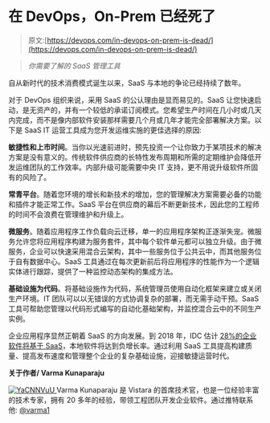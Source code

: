 # 在 DevOps，On-Prem 已经死了

> 原文:[https://devops.com/in-devops-on-prem-is-dead/](https://devops.com/in-devops-on-prem-is-dead/)

> *你需要了解的 SaaS 管理工具*

自从新时代的技术消费模式诞生以来，SaaS 与本地的争论已经持续了数年。

对于 DevOps 组织来说，采用 SaaS 的公认理由是显而易见的。SaaS 让您快速启动，是无资产的，并有一个较低的承诺订阅模式。您希望生产时间在几小时或几天内完成，而不是像内部软件安装那样需要几个月或几年才能完全部署解决方案。以下是 SaaS IT 运营工具成为您开发运维实施的更佳选择的原因:

**敏捷性和上市时间**。当你以光速前进时，预先投资一个让你致力于某项技术的解决方案是没有意义的。传统软件供应商的长特性发布周期和所需的定期维护会降低开发运维团队的工作效率。内部升级可能需要中央 IT 支持，更不用说升级软件所固有的风险了。

**常青平台**。随着您环境的增长和新技术的增加，您的管理解决方案需要必备的功能和插件才能正常工作。SaaS 平台在供应商的幕后不断更新技术，因此您的工程师的时间不会浪费在管理维护和升级上。

**微服务**。随着应用程序工作负载向云迁移，单一的应用程序架构正逐渐失宠。微服务允许您将应用程序构建为服务套件，其中每个软件单元都可以独立升级。由于微服务，企业可以快速采用混合云架构，其中一些服务位于公共云中，而其他服务位于自有数据中心。SaaS 工具通过在每次更新前后将应用程序的性能作为一个逻辑实体进行跟踪，提供了一种监控动态架构的集成方法。

**基础设施为代码**。将基础设施作为代码，系统管理员使用自动化框架来建立或关闭生产环境。IT 团队可以以无错误的方式协调复杂的部署，而无需手动干预。SaaS 工具可帮助您管理以代码形式编写的自动化基础架构，并监控混合云中的不同生产实例。

企业应用程序显然正朝着 SaaS 的方向发展。到 2018 年，IDC 估计 [28%的企业软件将基于 SaaS](https://www.forbes.com/sites/louiscolumbus/2014/12/20/idc-predicts-saas-enterprise-applications-will-be-a-50-8b-market-by-2018/)，本地软件将达到负增长率。通过利用 SaaS 工具提高构建质量、提高发布速度和管理整个企业的复杂基础设施，迎接敏捷运营时代。

**关于作者/ Varma Kunaparaju**

[![YaCNNVuU](../Images/9fde196d104c43184303f7d9233b515b.png) ](https://devops.com/wp-content/uploads/2015/03/YaCNNVuU.jpeg) Varma Kunaparaju 是 Vistara 的首席技术官，也是一位经验丰富的技术专家，拥有 20 多年的经验，带领工程团队开发企业软件。通过推特联系他: [@varma1](https://www.twitter.com/@varma1)